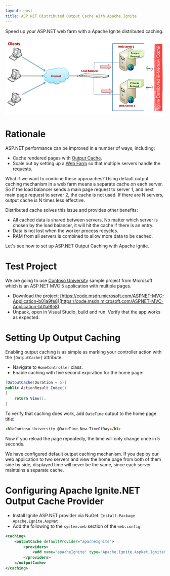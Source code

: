 ```yaml
---
layout: post
title: ASP.NET Distributed Output Cache With Apache Ignite
---
```


Speed up your ASP.NET web farm with a Apache Ignite distributed caching.

![ASP.NET Web Farm with Apache Ignite caching](../images/AspNet/web-farm.png)

# Rationale

ASP.NET performance can be improved in a number of ways, including:

* Cache rendered pages with [Output Cache](https://msdn.microsoft.com/en-us/library/ms178597.aspx).
* Scale out by setting up a [Web Farm](https://technet.microsoft.com/en-us/library/jj129543(v=ws.11).aspx) so that multiple servers handle the requests.

What if we want to combine these approaches? Using default output caching mechanism in a web farm means a separate cache on each server.
So if the load balancer sends a main page request to server 1, and next main page request to server 2, the cache is not used.
If there are N servers, output cache is N times less effective.

Distributed cache solves this issue and provides other benefits:

* All cached data is shared between servers. No matter which server is chosen by the load balancer, it will hit the cache if there is an entry.
* Data is not lost when the worker process recycles.
* RAM from all servers is combined to allow more data to be cached.

Let's see how to set up ASP.NET Output Caching with Apache Ignite.

# Test Project

We are going to use [Contoso University](https://code.msdn.microsoft.com/ASPNET-MVC-Application-b01a9fe8)
sample project from Microsoft which is an ASP.NET MVC 5 application with multiple pages.

* Download the project: [https://code.msdn.microsoft.com/ASPNET-MVC-Application-b01a9fe8](https://code.msdn.microsoft.com/ASPNET-MVC-Application-b01a9fe8).
* Unpack, open in Visual Studio, build and run. Verify that the app works as expected.

# Setting Up Output Caching

Enabling output caching is as simple as marking your controller action with the `[OutputCache]` attribute:

* Navigate to `HomeController` class.
* Enable caching with five second expiration for the home page:

```cs
[OutputCache(Duration = 5)]
public ActionResult Index()
{
    return View();
}
```

To verify that caching does work, add `DateTime` output to the home page title:

```html
<h1>Contoso University @DateTime.Now.TimeOfDay</h1>
```

Now if you reload the page repeatedly, the time will only change once in 5 seconds.

We have configured default output caching mechanism. If you deploy our web application to two servers and view the home page from both of them side by side,
displayed time will never be the same, since each server maintains a separate cache.

# Configuring Apache Ignite.NET Output Cache Provider

* Install Ignite ASP.NET provider via NuGet: `Install-Package Apache.Ignite.AspNet`
* Add the following to the `system.web` section of the `web.config`:

```xml
<caching>
    <outputCache defaultProvider="apacheIgnite">
        <providers>
            <add name="apacheIgnite" type="Apache.Ignite.AspNet.IgniteOutputCacheProvider, Apache.Ignite.AspNet" />
        </providers>
    </outputCache>
</caching>
```